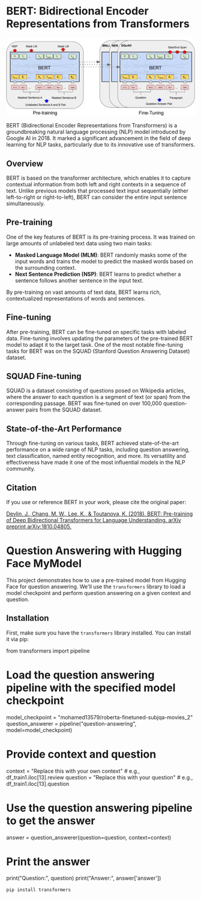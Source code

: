 # BERT: Bidirectional Encoder Representations from Transformers
![BERT](https://github.com/MohamadSalamaMouse/Question-Answering-and-Transformers/blob/main/1_aqdgJOqpd2Zvv-uMLUJQAw.webp)

BERT (Bidirectional Encoder Representations from Transformers) is a groundbreaking natural language processing (NLP) model introduced by Google AI in 2018. It marked a significant advancement in the field of deep learning for NLP tasks, particularly due to its innovative use of transformers.

## Overview

BERT is based on the transformer architecture, which enables it to capture contextual information from both left and right contexts in a sequence of text. Unlike previous models that processed text input sequentially (either left-to-right or right-to-left), BERT can consider the entire input sentence simultaneously.

## Pre-training

One of the key features of BERT is its pre-training process. It was trained on large amounts of unlabeled text data using two main tasks:
- **Masked Language Model (MLM)**: BERT randomly masks some of the input words and trains the model to predict the masked words based on the surrounding context.
- **Next Sentence Prediction (NSP)**: BERT learns to predict whether a sentence follows another sentence in the input text.

By pre-training on vast amounts of text data, BERT learns rich, contextualized representations of words and sentences.

## Fine-tuning

After pre-training, BERT can be fine-tuned on specific tasks with labeled data. Fine-tuning involves updating the parameters of the pre-trained BERT model to adapt it to the target task. One of the most notable fine-tuning tasks for BERT was on the SQUAD (Stanford Question Answering Dataset) dataset.

## SQUAD Fine-tuning

SQUAD is a dataset consisting of questions posed on Wikipedia articles, where the answer to each question is a segment of text (or span) from the corresponding passage. BERT was fine-tuned on over 100,000 question-answer pairs from the SQUAD dataset.

## State-of-the-Art Performance

Through fine-tuning on various tasks, BERT achieved state-of-the-art performance on a wide range of NLP tasks, including question answering, text classification, named entity recognition, and more. Its versatility and effectiveness have made it one of the most influential models in the NLP community.

## Citation

If you use or reference BERT in your work, please cite the original paper:

[Devlin, J., Chang, M. W., Lee, K., & Toutanova, K. (2018). BERT: Pre-training of Deep Bidirectional Transformers for Language Understanding. arXiv preprint arXiv:1810.04805.](https://arxiv.org/abs/1810.04805)

# Question Answering with Hugging Face MyModel 

This project demonstrates how to use a pre-trained model from Hugging Face for question answering. We'll use the `transformers` library to load a model checkpoint and perform question answering on a given context and question.

## Installation

First, make sure you have the `transformers` library installed. You can install it via pip:

from transformers import pipeline

# Load the question answering pipeline with the specified model checkpoint
model_checkpoint = "mohamed13579/roberta-finetuned-subjqa-movies_2"
question_answerer = pipeline("question-answering", model=model_checkpoint)

# Provide context and question
context = "Replace this with your own context"  # e.g., df_train1.iloc[13].review
question = "Replace this with your question"    # e.g., df_train1.iloc[13].question

# Use the question answering pipeline to get the answer
answer = question_answerer(question=question, context=context)

# Print the answer
print("Question:", question)
print("Answer:", answer['answer'])


```bash
pip install transformers
